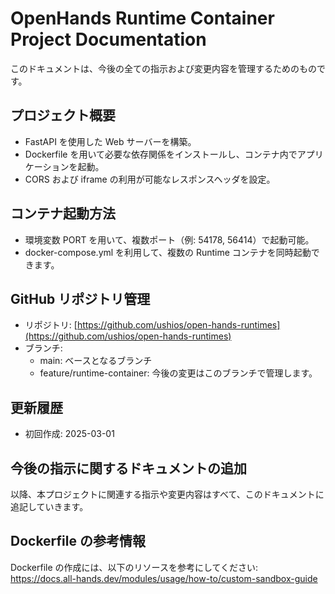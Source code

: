 # OpenHands Runtime Container Project Documentation

このドキュメントは、今後の全ての指示および変更内容を管理するためのものです。

## プロジェクト概要

- FastAPI を使用した Web サーバーを構築。
- Dockerfile を用いて必要な依存関係をインストールし、コンテナ内でアプリケーションを起動。
- CORS および iframe の利用が可能なレスポンスヘッダを設定。

## コンテナ起動方法

- 環境変数 PORT を用いて、複数ポート（例: 54178, 56414）で起動可能。
- docker-compose.yml を利用して、複数の Runtime コンテナを同時起動できます。

## GitHub リポジトリ管理

- リポジトリ: [https://github.com/ushios/open-hands-runtimes](https://github.com/ushios/open-hands-runtimes)
- ブランチ:
  - main: ベースとなるブランチ
  - feature/runtime-container: 今後の変更はこのブランチで管理します。

## 更新履歴

- 初回作成: 2025-03-01

## 今後の指示に関するドキュメントの追加

以降、本プロジェクトに関連する指示や変更内容はすべて、このドキュメントに追記していきます。

## Dockerfile の参考情報

Dockerfile の作成には、以下のリソースを参考にしてください:
https://docs.all-hands.dev/modules/usage/how-to/custom-sandbox-guide

